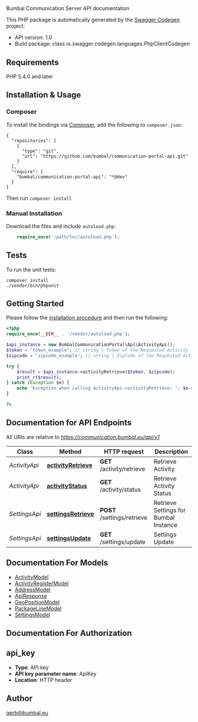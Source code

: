 # 
Bumbal Communication Server API documentation

This PHP package is automatically generated by the [Swagger Codegen](https://github.com/swagger-api/swagger-codegen) project:

- API version: 1.0
- Build package: class io.swagger.codegen.languages.PhpClientCodegen

## Requirements

PHP 5.4.0 and later

## Installation & Usage
### Composer

To install the bindings via [Composer](http://getcomposer.org/), add the following to `composer.json`:

```
{
  "repositories": [
    {
      "type": "git",
      "url": "https://github.com/bumbal/communication-portal-api.git"
    }
  ],
  "require": {
    "bumbal/communication-portal-api": "*@dev"
  }
}
```

Then run `composer install`

### Manual Installation

Download the files and include `autoload.php`:

```php
    require_once('/path/to//autoload.php');
```

## Tests

To run the unit tests:

```
composer install
./vendor/bin/phpunit
```

## Getting Started

Please follow the [installation procedure](#installation--usage) and then run the following:

```php
<?php
require_once(__DIR__ . '/vendor/autoload.php');

$api_instance = new BumbalCommunicationPortal\Api\ActivityApi();
$token = "token_example"; // string | Token of the Requested Activity
$zipcode = "zipcode_example"; // string | ZipCode of the Requested Activity

try {
    $result = $api_instance->activityRetrieve($token, $zipcode);
    print_r($result);
} catch (Exception $e) {
    echo 'Exception when calling ActivityApi->activityRetrieve: ', $e->getMessage(), PHP_EOL;
}

?>
```

## Documentation for API Endpoints

All URIs are relative to *https://communication.bumbal.eu/api/v1*

Class | Method | HTTP request | Description
------------ | ------------- | ------------- | -------------
*ActivityApi* | [**activityRetrieve**](docs/Api/ActivityApi.md#activityretrieve) | **GET** /activity/retrieve | Retrieve Activity
*ActivityApi* | [**activityStatus**](docs/Api/ActivityApi.md#activitystatus) | **GET** /activity/status | Retrieve Activity Status
*SettingsApi* | [**settingsRetrieve**](docs/Api/SettingsApi.md#settingsretrieve) | **POST** /settings/retrieve | Retrieve Settings for Bumbal Instance
*SettingsApi* | [**settingsUpdate**](docs/Api/SettingsApi.md#settingsupdate) | **GET** /settings/update | Settings Update


## Documentation For Models

 - [ActivityModel](docs/Model/ActivityModel.md)
 - [ActivityRegisterModel](docs/Model/ActivityRegisterModel.md)
 - [AddressModel](docs/Model/AddressModel.md)
 - [ApiResponse](docs/Model/ApiResponse.md)
 - [GeoPositionModel](docs/Model/GeoPositionModel.md)
 - [PackageLineModel](docs/Model/PackageLineModel.md)
 - [SettingsModel](docs/Model/SettingsModel.md)


## Documentation For Authorization


## api_key

- **Type**: API key
- **API key parameter name**: ApiKey
- **Location**: HTTP header


## Author

gerb@bumbal.eu


